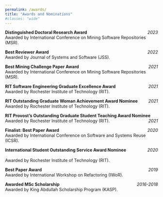 ```yaml
---
permalink: /awards/
title: "Awards and Nominations"
#classes: "wide"
---
```


**Distinguished Doctoral Research Award** <span style="float:right;"> *2023* </span>
    <br>Awarded by International Conference on Mining Software Repositories (MSR). 

**Best Reviewer Award** <span style="float:right;"> *2022* </span>
    <br>Awarded by Journal of Systems and Software (JSS).  

**Best Mining Challenge Paper Award** <span style="float:right;"> *2021* </span>
    <br>Awarded by International Conference on Mining Software Repositories (MSR).  

**RIT Software Engineering Graduate Excellence Award** <span style="float:right;"> *2021* </span>
    <br>Awarded by Rochester Institute of Technology (RIT).  

**RIT Outstanding Graduate Woman Achievement Award Nominee** <span style="float:right;"> *2021* </span>
    <br>Awarded by Rochester Institute of Technology (RIT).  

**RIT Provost’s Outstanding Graduate Student Teaching Award Nominee** <span style="float:right;"> *2021* </span>
    <br>Awarded by Rochester Institute of Technology (RIT).  


**Finalist: Best Paper Award**  <span style="float:right;"> *2020* </span>
    <br>Awarded by International Conference on Software and Systems Reuse (ICSR).


**International Student Outstanding Service Award Nominee** <span style="float:right;"> *2020* </span>  
    <br>Awarded by Rochester Institute of Technology (RIT). 


**Best Paper Award** <span style="float:right;"> *2019* </span> 
    <br>Awarded by International Workshop on Refactoring (IWoR). 


**Awarded MSc Scholarship** <span style="float:right;"> *2016-2018* </span> 
    <br>Awarded by King Abdullah Scholarship Program (KASP). 
